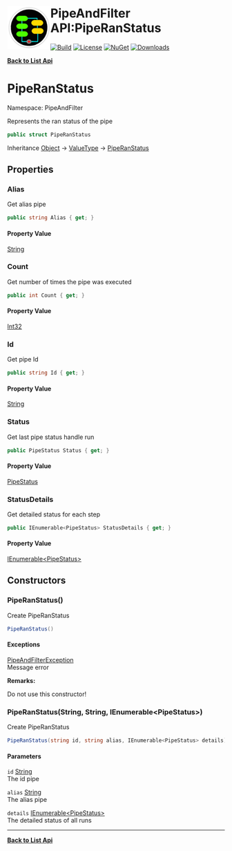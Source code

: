 # <img align="left" width="100" height="100" src="../images/icon.png">PipeAndFilter API:PipeRanStatus 

[![Build](https://github.com/FRACerqueira/PipeAndFilter/workflows/Build/badge.svg)](https://github.com/FRACerqueira/PipeAndFilter/actions/workflows/build.yml)
[![License](https://img.shields.io/badge/License-MIT-brightgreen.svg)](https://github.com/FRACerqueira/PipeAndFilter/blob/master/LICENSE)
[![NuGet](https://img.shields.io/nuget/v/PipeAndFilter)](https://www.nuget.org/packages/PipeAndFilter/)
[![Downloads](https://img.shields.io/nuget/dt/PipeAndFilter)](https://www.nuget.org/packages/PipeAndFilter/)

[**Back to List Api**](./apis.md)

# PipeRanStatus

Namespace: PipeAndFilter

Represents the ran status of the pipe

```csharp
public struct PipeRanStatus
```

Inheritance [Object](https://docs.microsoft.com/en-us/dotnet/api/system.object) → [ValueType](https://docs.microsoft.com/en-us/dotnet/api/system.valuetype) → [PipeRanStatus](./pipeandfilter.piperanstatus.md)

## Properties

### <a id="properties-alias"/>**Alias**

Get alias pipe

```csharp
public string Alias { get; }
```

#### Property Value

[String](https://docs.microsoft.com/en-us/dotnet/api/system.string)<br>

### <a id="properties-count"/>**Count**

Get number of times the pipe was executed

```csharp
public int Count { get; }
```

#### Property Value

[Int32](https://docs.microsoft.com/en-us/dotnet/api/system.int32)<br>

### <a id="properties-id"/>**Id**

Get pipe Id

```csharp
public string Id { get; }
```

#### Property Value

[String](https://docs.microsoft.com/en-us/dotnet/api/system.string)<br>

### <a id="properties-status"/>**Status**

Get last pipe status handle run

```csharp
public PipeStatus Status { get; }
```

#### Property Value

[PipeStatus](./pipeandfilter.pipestatus.md)<br>

### <a id="properties-statusdetails"/>**StatusDetails**

Get detailed status for each step

```csharp
public IEnumerable<PipeStatus> StatusDetails { get; }
```

#### Property Value

[IEnumerable&lt;PipeStatus&gt;](https://docs.microsoft.com/en-us/dotnet/api/system.collections.generic.ienumerable-1)<br>

## Constructors

### <a id="constructors-.ctor"/>**PipeRanStatus()**

Create PipeRanStatus

```csharp
PipeRanStatus()
```

#### Exceptions

[PipeAndFilterException](./pipeandfilter.pipeandfilterexception.md)<br>
Message error

**Remarks:**

Do not use this constructor!

### <a id="constructors-.ctor"/>**PipeRanStatus(String, String, IEnumerable&lt;PipeStatus&gt;)**

Create PipeRanStatus

```csharp
PipeRanStatus(string id, string alias, IEnumerable<PipeStatus> details)
```

#### Parameters

`id` [String](https://docs.microsoft.com/en-us/dotnet/api/system.string)<br>
The id pipe

`alias` [String](https://docs.microsoft.com/en-us/dotnet/api/system.string)<br>
The alias pipe

`details` [IEnumerable&lt;PipeStatus&gt;](https://docs.microsoft.com/en-us/dotnet/api/system.collections.generic.ienumerable-1)<br>
The detailed status of all runs


- - -
[**Back to List Api**](./apis.md)
